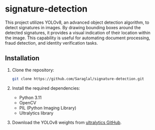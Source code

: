 # signature-detection
This project utilizes YOLOv8, an advanced object detection algorithm, to detect signatures in images. By drawing bounding boxes around the detected signatures, it provides a visual indication of their location within the image. This capability is useful for automating document processing, fraud detection, and identity verification tasks.

## Installation
1. Clone the repository:
    ```bash
    git clone https://github.com/Saraglal/signature-detection.git
    ```

2. Install the required dependencies:
    - Python 3.11
    - OpenCV
    - PIL (Python Imaging Library)
    - Ultralytics library

3. Download the YOLOv8 weights from [ultralytics GitHub](https://github.com/ultralytics/ultralytics).
